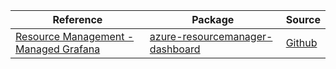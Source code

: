 | Reference | Package | Source |
|---|---|---|
|[Resource Management - Managed Grafana](resourcemanager-dashboard-readme.md)|[azure-resourcemanager-dashboard](https://repo1.maven.org/maven2/com/azure/resourcemanager/azure-resourcemanager-dashboard)|[Github](https://github.com/Azure/azure-sdk-for-java/blob/main/sdk/dashboard/azure-resourcemanager-dashboard)|
